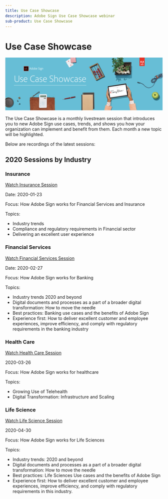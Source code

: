 ```yaml
---
title: Use Case Showcase
description: Adobe Sign Use Case Showcase webinar
sub-product: Use Case Showcase
---
```


# Use Case Showcase 

![use case banner](assets/ucscbanner.png)

The Use Case Showcase is a monthly livestream session that introduces you to new Adobe Sign use cases, trends, and shows you how your organization can implement and benefit from them. Each month a new topic will be highlighted.


Below are recordings of the latest sessions:

## 2020 Sessions by Industry

### Insurance 

[Watch Insurance Session](https://esign.adobe.com/2020-use-case-showcase-january-confirmation.html)

Date: 2020-01-23

Focus: How Adobe Sign works for Financial Services and Insurance

Topics: 

* Industry trends
* Compliance and regulatory requirements in Financial sector
* Delivering an excellent user experience

### Financial Services

[Watch Financial Services Session](https://esign.adobe.com/2020-use-case-showcase-feb-ty.html)

Date: 2020-02-27

Focus: How Adobe Sign works for Banking

Topics:

* Industry trends 2020 and beyond 
* Digital documents and processes as a part of a broader digital transformation: How to move the needle
* Best practices: Banking use cases and the benefits of Adobe Sign
* Experience first: How to deliver excellent customer and employee experiences, improve efficiency, and comply with regulatory requirements in the banking industry

### Health Care
[Watch Health Care Session](https://esign.adobe.com/2020-use-case-showcase-march-ty.html)

2020-03-26

Focus: How Adobe Sign works for healthcare

Topics:
* Growing Use of Telehealth
* Digital Transformation: Infrastructure and Scaling

### Life Science
[Watch Life Science Session](https://esign.adobe.com/2020-use-case-showcase-april-ty.html)

2020-04-30

Focus: How Adobe Sign works for Life Sciences

Topics:

* Industry trends: 2020 and beyond
* Digital documents and processes as a part of a broader digital transformation: How to move the needle
* Best practices: Life Sciences Use cases and the benefits of Adobe Sign
* Experience first: How to deliver excellent customer and employee experiences, improve efficiency, and comply with regulatory requirements in this industry.
